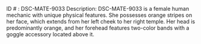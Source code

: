 ID # : DSC-MATE-9033
Description: DSC-MATE-9033 is a female human mechanic with unique physical features. She possesses orange stripes on her face, which extends from her left cheek to her right temple. Her head is predominantly orange, and her forehead features two-color bands with a goggle accessory located above it.